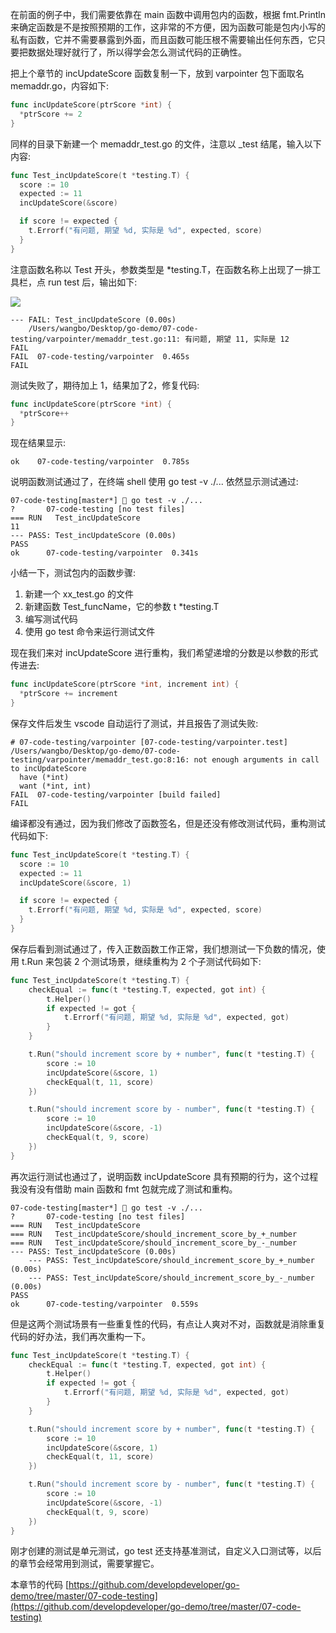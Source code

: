 在前面的例子中，我们需要依靠在 main 函数中调用包内的函数，根据 fmt.Println 来确定函数是不是按照预期的工作，这非常的不方便，因为函数可能是包内小写的私有函数，它并不需要暴露到外面，而且函数可能压根不需要输出任何东西，它只要把数据处理好就行了，所以得学会怎么测试代码的正确性。

把上个章节的 incUpdateScore 函数复制一下，放到 varpointer 包下面取名 memaddr.go，内容如下:

```go
func incUpdateScore(ptrScore *int) {
  *ptrScore += 2
}
```

同样的目录下新建一个 memaddr_test.go 的文件，注意以 _test 结尾，输入以下内容:

```go
func Test_incUpdateScore(t *testing.T) {
  score := 10
  expected := 11
  incUpdateScore(&score)

  if score != expected {
    t.Errorf("有问题, 期望 %d, 实际是 %d", expected, score)
  }
}
```

注意函数名称以 Test 开头，参数类型是 *testing.T，在函数名称上出现了一排工具栏，点 run test 后，输出如下:

![](https://develop-developer.oss-cn-hangzhou.aliyuncs.com/images/MoDKE9hM7X99yzsj9-CIh6Xn7W6AaRtU6066uUNbFJ.png?x-oss-process=style/txt-water)

```
--- FAIL: Test_incUpdateScore (0.00s)
    /Users/wangbo/Desktop/go-demo/07-code-testing/varpointer/memaddr_test.go:11: 有问题, 期望 11, 实际是 12
FAIL
FAIL  07-code-testing/varpointer  0.465s
FAIL
```

测试失败了，期待加上 1，结果加了2，修复代码:

```go
func incUpdateScore(ptrScore *int) {
  *ptrScore++
}
```

现在结果显示:

```
ok    07-code-testing/varpointer  0.785s
```

说明函数测试通过了，在终端 shell 使用 go test -v ./... 依然显示测试通过:

```
07-code-testing[master*] 🍎 go test -v ./...
?   	07-code-testing	[no test files]
=== RUN   Test_incUpdateScore
11
--- PASS: Test_incUpdateScore (0.00s)
PASS
ok  	07-code-testing/varpointer	0.341s
```

小结一下，测试包内的函数步骤:  
1. 新建一个 xx_test.go 的文件
2. 新建函数 Test_funcName，它的参数 t *testing.T
3. 编写测试代码
4. 使用 go test 命令来运行测试文件

现在我们来对 incUpdateScore 进行重构，我们希望递增的分数是以参数的形式传进去:

```go
func incUpdateScore(ptrScore *int, increment int) {
  *ptrScore += increment
}
```

保存文件后发生 vscode 自动运行了测试，并且报告了测试失败:

```
# 07-code-testing/varpointer [07-code-testing/varpointer.test]
/Users/wangbo/Desktop/go-demo/07-code-testing/varpointer/memaddr_test.go:8:16: not enough arguments in call to incUpdateScore
  have (*int)
  want (*int, int)
FAIL  07-code-testing/varpointer [build failed]
FAIL
```

编译都没有通过，因为我们修改了函数签名，但是还没有修改测试代码，重构测试代码如下:

```go
func Test_incUpdateScore(t *testing.T) {
  score := 10
  expected := 11
  incUpdateScore(&score, 1)

  if score != expected {
    t.Errorf("有问题, 期望 %d, 实际是 %d", expected, score)
  }
}
```

保存后看到测试通过了，传入正数函数工作正常，我们想测试一下负数的情况，使用 t.Run 来包装 2 个测试场景，继续重构为 2 个子测试代码如下:

```go
func Test_incUpdateScore(t *testing.T) {
	checkEqual := func(t *testing.T, expected, got int) {
		t.Helper()
		if expected != got {
			t.Errorf("有问题, 期望 %d, 实际是 %d", expected, got)
		}
	}

	t.Run("should increment score by + number", func(t *testing.T) {
		score := 10
		incUpdateScore(&score, 1)
		checkEqual(t, 11, score)
	})

	t.Run("should increment score by - number", func(t *testing.T) {
		score := 10
		incUpdateScore(&score, -1)
		checkEqual(t, 9, score)
	})
}
```

再次运行测试也通过了，说明函数 incUpdateScore 具有预期的行为，这个过程我没有没有借助 main 函数和 fmt 包就完成了测试和重构。

```
07-code-testing[master*] 🍎 go test -v ./...
?   	07-code-testing	[no test files]
=== RUN   Test_incUpdateScore
=== RUN   Test_incUpdateScore/should_increment_score_by_+_number
=== RUN   Test_incUpdateScore/should_increment_score_by_-_number
--- PASS: Test_incUpdateScore (0.00s)
    --- PASS: Test_incUpdateScore/should_increment_score_by_+_number (0.00s)
    --- PASS: Test_incUpdateScore/should_increment_score_by_-_number (0.00s)
PASS
ok  	07-code-testing/varpointer	0.559s
```

但是这两个测试场景有一些重复性的代码，有点让人爽对不对，函数就是消除重复代码的好办法，我们再次重构一下。

```go
func Test_incUpdateScore(t *testing.T) {
	checkEqual := func(t *testing.T, expected, got int) {
		t.Helper()
		if expected != got {
			t.Errorf("有问题, 期望 %d, 实际是 %d", expected, got)
		}
	}

	t.Run("should increment score by + number", func(t *testing.T) {
		score := 10
		incUpdateScore(&score, 1)
		checkEqual(t, 11, score)
	})

	t.Run("should increment score by - number", func(t *testing.T) {
		score := 10
		incUpdateScore(&score, -1)
		checkEqual(t, 9, score)
	})
}
```

刚才创建的测试是单元测试，go test 还支持基准测试，自定义入口测试等，以后的章节会经常用到测试，需要掌握它。

本章节的代码 [https://github.com/developdeveloper/go-demo/tree/master/07-code-testing](https://github.com/developdeveloper/go-demo/tree/master/07-code-testing)
